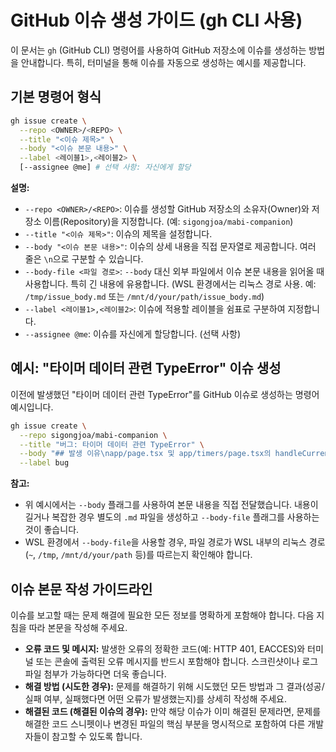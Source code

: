 # GitHub 이슈 생성 가이드 (gh CLI 사용)

이 문서는 `gh` (GitHub CLI) 명령어를 사용하여 GitHub 저장소에 이슈를 생성하는 방법을 안내합니다. 특히, 터미널을 통해 이슈를 자동으로 생성하는 예시를 제공합니다.

## 기본 명령어 형식

```bash
gh issue create \
  --repo <OWNER>/<REPO> \
  --title "<이슈 제목>" \
  --body "<이슈 본문 내용>" \
  --label <레이블1>,<레이블2> \
  [--assignee @me] # 선택 사항: 자신에게 할당
```

**설명:**

*   `--repo <OWNER>/<REPO>`: 이슈를 생성할 GitHub 저장소의 소유자(Owner)와 저장소 이름(Repository)을 지정합니다. (예: `sigongjoa/mabi-companion`)
*   `--title "<이슈 제목>"`: 이슈의 제목을 설정합니다.
*   `--body "<이슈 본문 내용>"`: 이슈의 상세 내용을 직접 문자열로 제공합니다. 여러 줄은 `\n`으로 구분할 수 있습니다.
*   `--body-file <파일 경로>`: `--body` 대신 외부 파일에서 이슈 본문 내용을 읽어올 때 사용합니다. 특히 긴 내용에 유용합니다. (WSL 환경에서는 리눅스 경로 사용. 예: `/tmp/issue_body.md` 또는 `/mnt/d/your/path/issue_body.md`)
*   `--label <레이블1>,<레이블2>`: 이슈에 적용할 레이블을 쉼표로 구분하여 지정합니다.
*   `--assignee @me`: 이슈를 자신에게 할당합니다. (선택 사항)

## 예시: "타이머 데이터 관련 TypeError" 이슈 생성

이전에 발생했던 "타이머 데이터 관련 TypeError"를 GitHub 이슈로 생성하는 명령어 예시입니다.

```bash
gh issue create \
  --repo sigongjoa/mabi-companion \
  --title "버그: 타이머 데이터 관련 TypeError" \
  --body "## 발생 이유\napp/page.tsx 및 app/timers/page.tsx의 handleCurrencyDataChange 함수에서 data.nextChargeTime.toISOString() 호출이 불필요하게 다시 발생하여, 이미 ISO 문자열로 변환된 값을 다시 toISOString()으로 변환하려고 시도하여 발생한 타입 에러입니다.\n\n## 재현 절차\n1. 타이머 탭으로 이동합니다.\n2. 통화 타이머 데이터를 수정합니다.\n3. 대시보드 탭으로 이동하거나 페이지를 새로고침합니다.\n4. 콘솔에서 TypeError가 발생하는지 확인합니다.\n\n## 기대 동작\n타이머 데이터 수정 시 TypeError 없이 정상적으로 데이터가 처리되고 반영됩니다.\n\n## 환경\n- Next.js\n- Clerk (데이터 저장/관리 관련)" \
  --label bug
```

**참고:**

*   위 예시에서는 `--body` 플래그를 사용하여 본문 내용을 직접 전달했습니다. 내용이 길거나 복잡한 경우 별도의 `.md` 파일을 생성하고 `--body-file` 플래그를 사용하는 것이 좋습니다.
*   WSL 환경에서 `--body-file`을 사용할 경우, 파일 경로가 WSL 내부의 리눅스 경로(`~`, `/tmp`, `/mnt/d/your/path` 등)를 따르는지 확인해야 합니다. 

## 이슈 본문 작성 가이드라인

이슈를 보고할 때는 문제 해결에 필요한 모든 정보를 명확하게 포함해야 합니다. 다음 지침을 따라 본문을 작성해 주세요.

*   **오류 코드 및 메시지:** 발생한 오류의 정확한 코드(예: HTTP 401, EACCES)와 터미널 또는 콘솔에 출력된 오류 메시지를 반드시 포함해야 합니다. 스크린샷이나 로그 파일 첨부가 가능하다면 더욱 좋습니다.
*   **해결 방법 (시도한 경우):** 문제를 해결하기 위해 시도했던 모든 방법과 그 결과(성공/실패 여부, 실패했다면 어떤 오류가 발생했는지)를 상세히 작성해 주세요.
*   **해결된 코드 (해결된 이슈의 경우):** 만약 해당 이슈가 이미 해결된 문제라면, 문제를 해결한 코드 스니펫이나 변경된 파일의 핵심 부분을 명시적으로 포함하여 다른 개발자들이 참고할 수 있도록 합니다. 